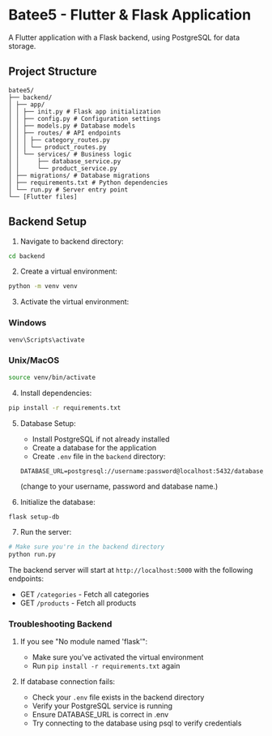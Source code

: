 # Batee5 - Flutter & Flask Application
A Flutter application with a Flask backend, using PostgreSQL for data storage.


## Project Structure
```
batee5/
├── backend/
│ ├── app/
│ │ ├── init.py # Flask app initialization
│ │ ├── config.py # Configuration settings
│ │ ├── models.py # Database models
│ │ ├── routes/ # API endpoints
│ │ │ ├── category_routes.py
│ │ │ └── product_routes.py
│ │ └── services/ # Business logic
│ │     ├── database_service.py
│ │     └── product_service.py
│ ├── migrations/ # Database migrations
│ ├── requirements.txt # Python dependencies
│ └── run.py # Server entry point
└── [Flutter files]
```


## Backend Setup

1. Navigate to backend directory:
```bash
cd backend
```

2. Create a virtual environment:
```bash
python -m venv venv
```

3. Activate the virtual environment:
### Windows
```bash
venv\Scripts\activate
```

### Unix/MacOS
```bash
source venv/bin/activate
```

4. Install dependencies:
```bash
pip install -r requirements.txt
```

5. Database Setup:
   - Install PostgreSQL if not already installed
   - Create a database for the application
   - Create `.env` file in the `backend` directory:
   ```
   DATABASE_URL=postgresql://username:password@localhost:5432/database_name
   ```
   (change to your username, password and database name.)

6. Initialize the database:
```bash
flask setup-db
```

7. Run the server:
```bash
# Make sure you're in the backend directory
python run.py
```

The backend server will start at `http://localhost:5000` with the following endpoints:
- GET `/categories` - Fetch all categories
- GET `/products` - Fetch all products

### Troubleshooting Backend

1. If you see "No module named 'flask'":
   - Make sure you've activated the virtual environment
   - Run `pip install -r requirements.txt` again

2. If database connection fails:
   - Check your `.env` file exists in the backend directory
   - Verify your PostgreSQL service is running
   - Ensure DATABASE_URL is correct in .env
   - Try connecting to the database using psql to verify credentials





